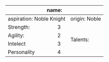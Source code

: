 <table>
<thead>
  <tr>
    <th colspan="5"> name: </th>
  </tr>
</thead>
<tbody>
  <tr>
    <td colspan="2"> aspiration: Noble Knight </td>
    <td colspan="3"> origin: Noble</td>
  </tr>
  <tr>
    <td>Strength:</td>
    <td> 3 </td>
    <td colspan="3" rowspan="5">Talents:</td>
  </tr>
  <tr>
    <td>Agility:</td>
    <td> 2 </td>
  </tr>
  <tr>
    <td> Intelect </td>
    <td> 3 </td>
  </tr>
  <tr>
    <td> Personality </td>
    <td> 4 </td>
  </tr>
</tbody>
</table>